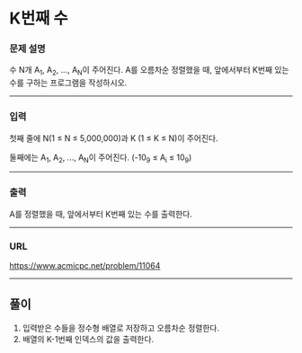 # K번째 수

### 문제 설명

수 N개 A<sub>1</sub>, A<sub>2</sub>, ..., A<sub>N</sub>이 주어진다. A를 오름차순 정렬했을 때, 앞에서부터 K번째 있는 수를 구하는 프로그램을 작성하시오.

-----------
### 입력

첫째 줄에 N(1 ≤ N ≤ 5,000,000)과 K (1 ≤ K ≤ N)이 주어진다.

둘째에는 A<sub>1</sub>, A<sub>2</sub>, ..., A<sub>N</sub>이 주어진다. (-10<sub>9</sub> ≤ A<sub>i</sub> ≤ 10<sub>9</sub>)

-----------
### 출력

A를 정렬했을 때, 앞에서부터 K번째 있는 수를 출력한다.

-----------
### URL

https://www.acmicpc.net/problem/11064

-----------
## 풀이
1. 입력받은 수들을 정수형 배열로 저장하고 오름차순 정렬한다.
2. 배열의 K-1번째 인덱스의 값을 출력한다.